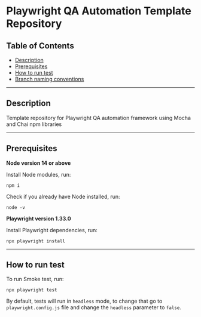 # Playwright QA Automation Template Repository

## Table of Contents

- [Description](#description)
- [Prerequisites](#prerequisites)
- [How to run test](#how-to-run-test)
- [Branch naming conventions](#branch-naming-convention)

---

## Description

Template repository for Playwright QA automation framework using Mocha and Chai npm libraries

---

## Prerequisites 

**Node version 14 or above**

Install Node modules, run:  
```
npm i
``` 
Check if you already have Node installed, run:  
```
node -v
``` 

**Playwright version 1.33.0**

Install Playwright dependencies, run:  
```
npx playwright install
``` 


---
## How to run test

To run Smoke test, run:

```
npx playwright test
```

By default, tests will run in `headless` mode, to change that go to `playwright.config.js` file and change the `headless` parameter to `false`.




